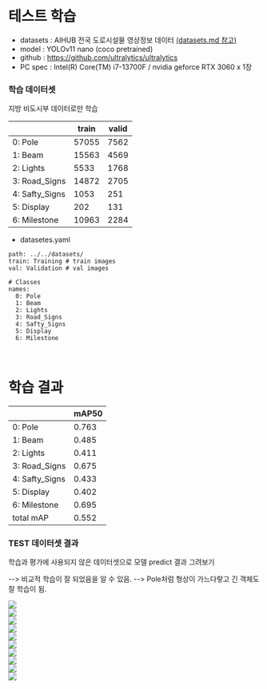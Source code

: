 
# 테스트 학습

* datasets : AIHUB 전국 도로시설물 영상정보 데이터 [(datasets.md 참고)](../dataset/info.md)
* model : YOLOv11 nano (coco pretrained)
* github : https://github.com/ultralytics/ultralytics  
* PC spec :  Intel(R) Core(TM) i7-13700F / nvidia geforce RTX 3060 x 1장

### 학습 데이터셋  

지방 비도시부 데이터로만 학습

||train|valid|
|-----|-----|-----|
| 0: Pole        |57055  |7562 |
| 1: Beam        |15563  |4569 |
| 2: Lights      |5533   |1768 |
| 3: Road_Signs  |14872  |2705 |
| 4: Safty_Signs |1053   |251  |
| 5: Display     |202    |131  |
| 6: Milestone   |10963  |2284 |


* datasetes.yaml
```
path: ../../datasets/ 
train: Training # train images 
val: Validation # val images 

# Classes
names:
  0: Pole
  1: Beam
  2: Lights
  3: Road_Signs
  4: Safty_Signs
  5: Display
  6: Milestone
```

<br>

  # 학습 결과

||mAP50|
|-----|-----|
| 0: Pole        |0.763 |
| 1: Beam        |0.485 |
| 2: Lights      |0.411 |
| 3: Road_Signs  |0.675 |
| 4: Safty_Signs |0.433 |
| 5: Display     |0.402 |
| 6: Milestone   |0.695 |
|total mAP       |0.552 | 


### TEST 데이터셋 결과

학습과 평가에 사용되지 않은 데이터셋으로 모델 predict 결과 그려보기  

--> 비교적 학습이 잘 되었음을 알 수 있음.
--> Pole처럼 형상이 가느다랗고 긴 객체도 잘 학습이 됨.  


<img src="./images/국도_강원도_도시부_20230901_056936.jpg"><br>
<img src="./images/국도_강원도_비도시부_20230805_005862.jpg"><br>
<img src="./images/국도_강원도_비도시부_20230805_005918.jpg"><br>
<img src="./images/국도_강원도_비도시부_20230805_006123.jpg"><br>
<img src="./images/국도_강원도_비도시부_20230805_006181.jpg"><br>
<img src="./images/국도_강원도_비도시부_20230805_006201.jpg"><br>
<img src="./images/국도_강원도_비도시부_20230805_006203.jpg"><br>
<img src="./images/국도_강원도_비도시부_20230805_007254.jpg"><br>
<img src="./images/국도_강원도_비도시부_20230805_009456.jpg"><br>
<img src="./images/국도_경기도_도시부_20230808_007796.jpg"><br>

